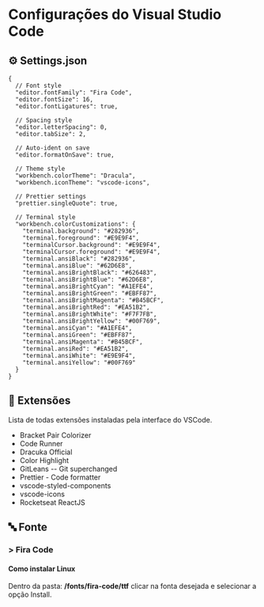 # Configurações do Visual Studio Code

## ⚙️ Settings.json

```
{
  // Font style
  "editor.fontFamily": "Fira Code",
  "editor.fontSize": 16,
  "editor.fontLigatures": true,

  // Spacing style
  "editor.letterSpacing": 0,
  "editor.tabSize": 2,

  // Auto-ident on save
  "editor.formatOnSave": true,

  // Theme style
  "workbench.colorTheme": "Dracula",
  "workbench.iconTheme": "vscode-icons",

  // Prettier settings
  "prettier.singleQuote": true,

  // Terminal style
  "workbench.colorCustomizations": {
    "terminal.background": "#282936",
    "terminal.foreground": "#E9E9F4",
    "terminalCursor.background": "#E9E9F4",
    "terminalCursor.foreground": "#E9E9F4",
    "terminal.ansiBlack": "#282936",
    "terminal.ansiBlue": "#62D6E8",
    "terminal.ansiBrightBlack": "#626483",
    "terminal.ansiBrightBlue": "#62D6E8",
    "terminal.ansiBrightCyan": "#A1EFE4",
    "terminal.ansiBrightGreen": "#EBFF87",
    "terminal.ansiBrightMagenta": "#B45BCF",
    "terminal.ansiBrightRed": "#EA51B2",
    "terminal.ansiBrightWhite": "#F7F7FB",
    "terminal.ansiBrightYellow": "#00F769",
    "terminal.ansiCyan": "#A1EFE4",
    "terminal.ansiGreen": "#EBFF87",
    "terminal.ansiMagenta": "#B45BCF",
    "terminal.ansiRed": "#EA51B2",
    "terminal.ansiWhite": "#E9E9F4",
    "terminal.ansiYellow": "#00F769"
  }
}

```

## 🔗 Extensões

Lista de todas extensões instaladas pela interface do VSCode.

- Bracket Pair Colorizer
- Code Runner
- Dracuka Official
- Color Highlight
- GitLeans -- Git superchanged
- Prettier - Code formatter
- vscode-styled-components
- vscode-icons
- Rocketseat ReactJS

## 🔤 Fonte

### > Fira Code

#### Como instalar Linux

Dentro da pasta: <strong>/fonts/fira-code/ttf</strong> clicar na fonta desejada e selecionar a opção Install.
